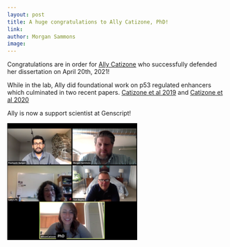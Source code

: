```yaml
---
layout: post
title: A huge congratulations to Ally Catizone, PhD! 
link: 
author: Morgan Sammons
image: 
---
```


Congratulations are in order for [Ally Catizone](/team/ally-catizone/) who successfully defended her dissertation on April 20th, 2021! 

While in the lab, Ally did foundational work on p53 regulated enhancers which culminated in two recent papers.  [Catizone et al 2019](/papers/catizone-cellcycle/) and [Catizone et al 2020](/papers/catizone-nar/)

Ally is now a support scientist at Genscript!

![](/images/news/AC_DEFENSE.png)